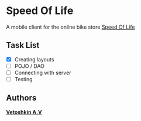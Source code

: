 # Speed Of Life

A mobile client for the online bike store [Speed Of Life](https://github.com/topkdr4/shop)

## Task List

- [x] Creating layouts
- [ ] POJO / DAO
- [ ] Connecting with server
- [ ] Testing

## Authors

[**Vetoshkin A.V**](https://github.com/topkdr4)
